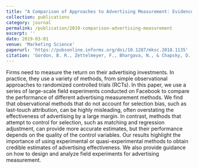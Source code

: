```yaml
---
title: "A Comparison of Approaches to Advertising Measurement: Evidence from Big Field Experiments at Facebook"
collection: publications
category: journal
permalink: /publication/2019-comparison-advertising-measurement
excerpt: ''
date: 2019-03-01
venue: 'Marketing Science'
paperurl: 'https://pubsonline.informs.org/doi/10.1287/mksc.2018.1135'
citation: 'Gordon, B. R., Zettelmeyer, F., Bhargava, N., & Chapsky, D. (2019). &quot;A Comparison of Approaches to Advertising Measurement: Evidence from Big Field Experiments at Facebook.&quot; <i>Marketing Science</i>. 38(2), 193-225.'
---
```


Firms need to measure the return on their advertising investments. In practice, they use a variety of methods, from simple observational approaches to randomized controlled trials (RCTs). In this paper, we use a series of large-scale field experiments conducted on Facebook to compare the performance of different advertising measurement methods. We find that observational methods that do not account for selection bias, such as last-touch attribution, can be highly misleading, often overstating the effectiveness of advertising by a large margin. In contrast, methods that attempt to control for selection, such as matching and regression adjustment, can provide more accurate estimates, but their performance depends on the quality of the control variables. Our results highlight the importance of using experimental or quasi-experimental methods to obtain credible estimates of advertising effectiveness. We also provide guidance on how to design and analyze field experiments for advertising measurement.